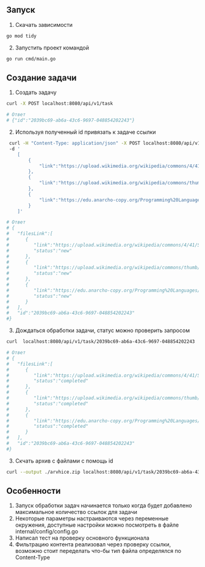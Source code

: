 
## Запуск

1. Скачать зависимости
```bash
go mod tidy
```

2. Запустить проект командой
```bash
go run cmd/main.go
```

## Создание задачи
1. Создать задачу
```bash
curl -X POST localhost:8080/api/v1/task

# Ответ
# {"id":"2039bc69-ab6a-43c6-9697-048854202243"}

```

2. Используя полученный id привязать к задаче ссылки
```bash
 curl -H "Content-Type: application/json" -X POST localhost:8080/api/v1/task/2039bc69-ab6a-43c6-9697-048854202243/link 
 -d '
    [
        {
            "link":"https://upload.wikimedia.org/wikipedia/commons/4/41/Sunflower_from_Silesia2.jpg"
        },
        {
            "link":"https://upload.wikimedia.org/wikipedia/commons/thumb/3/3b/Europeian_diet_Sprite_bottle.jpg/800px-Europeian_diet_Sprite_bottle.jpg"
        },
        {
            "link":"https://edu.anarcho-copy.org/Programming%20Languages/Go/build-web-application-with-golang-en.pdf"
        }
    ]'

# Ответ
# {
#   "filesLink":[
#      {
#         "link":"https://upload.wikimedia.org/wikipedia/commons/4/41/Sunflower_from_Silesia2.jpg",
#         "status":"new"
#      },
#      {
#         "link":"https://upload.wikimedia.org/wikipedia/commons/thumb/3/3b/Europeian_diet_Sprite_bottle.jpg/800px-Europeian_diet_Sprite_bottle.jpg",
#         "status":"new"
#      },
#      {
#         "link":"https://edu.anarcho-copy.org/Programming%20Languages/Go/build-web-application-with-golang-en.pdf",
#         "status":"new"
#      }
#   ],
#   "id":"2039bc69-ab6a-43c6-9697-048854202243"
#}

``` 
3. Дождаться обработки задачи, статус можно проверить запросом
```bash
curl  localhost:8080/api/v1/task/2039bc69-ab6a-43c6-9697-048854202243 

# Ответ
# {
#   "filesLink":[
#      {
#         "link":"https://upload.wikimedia.org/wikipedia/commons/4/41/Sunflower_from_Silesia2.jpg",
#         "status":"completed"
#      },
#      {
#         "link":"https://upload.wikimedia.org/wikipedia/commons/thumb/3/3b/Europeian_diet_Sprite_bottle.jpg/800px-Europeian_diet_Sprite_bottle.jpg",
#         "status":"completed"
#      },
#      {
#         "link":"https://edu.anarcho-copy.org/Programming%20Languages/Go/build-web-application-with-golang-en.pdf",
#         "status":"completed"
#      }
#   ],
#   "id":"2039bc69-ab6a-43c6-9697-048854202243"
#}
```

3. Скчать архив с файлами с помощь id
```bash
curl --output ./arvhice.zip localhost:8080/api/v1/task/2039bc69-ab6a-43c6-9697-048854202243/result

```

## Особенности
1. Запуск обработки задач начинается только когда будет добавлено максимальное количество ссылок для задачи
2. Некоторые параметры настраиваются через переменные окружения, доступные настройки можно посмотреть в файле internal/config/config.go
3. Написал тест на проверку основного функционала
4. Фильтрацию контента реализовал через проверку ссылки, возможно стоит переделать что-бы тип файла определялся по Content-Type